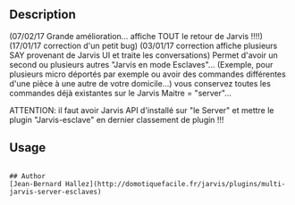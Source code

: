 <!---
IMPORTANT
=========
This README.md is displayed in the WebStore as well as within Jarvis app
Please do not change the structure of this file
Fill-in Description, Usage & Author sections
Make sure to rename the [en] folder into the language code your plugin is written in (ex: fr, es, de, it...)
For multi-language plugin:
- clone the language directory and translate commands/functions.sh
- optionally write the Description / Usage sections in several languages
-->
## Description
(07/02/17 Grande amélioration... affiche TOUT le retour de Jarvis !!!!)
(17/01/17 correction d'un petit bug)
(03/01/17 correction affiche plusieurs SAY provenant de Jarvis UI et traite les conversations)
Permet d'avoir un second ou plusieurs autres "Jarvis en mode Esclaves"... (Exemple, pour plusieurs micro déportés par exemple ou avoir des commandes différentes d'une pièce à une autre de votre domicile...)
vous conservez toutes les commandes déjà existantes sur le Jarvis Maitre = "server"...

ATTENTION: il faut avoir Jarvis API d'installé sur "le Server" et mettre le plugin "Jarvis-esclave" en dernier classement de plugin !!! 


## Usage

```

## Author
[Jean-Bernard Hallez](http://domotiquefacile.fr/jarvis/plugins/multi-jarvis-server-esclaves)


